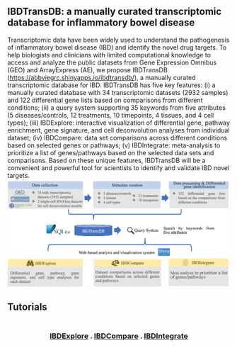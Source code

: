 ## IBDTransDB: a manually curated transcriptomic database for inflammatory bowel disease


Transcriptomic data have been widely used to understand the pathogenesis of inflammatory bowel disease (IBD) and identify the novel drug targets. To help biologists and clinicians with limited computational knowledge to access and analyze the public datasets from Gene Expression Omnibus (GEO) and ArrayExpress (AE), we propose IBDTransDB (https://abbviegrc.shinyapps.io/ibdtransdb/), a manually curated transcriptomic database for IBD. IBDTransDB has five key features: (i) a manually curated database with 34 transcriptomic datasets (2932 samples) and 122 differential gene lists based on comparisons from different conditions; (ii) a query system supporting 35 keywords from five attributes (5 diseases/controls, 12 treatments, 10 timepoints, 4 tissues, and 4 cell types); (iii) IBDExplore: interactive visualization of differential gene, pathway enrichment, gene signature, and cell deconvolution analyses from individual dataset; (iv) IBDCompare: data set comparisons across different conditions based on selected genes or pathways; (v) IBDIntegrate: meta-analysis to prioritize a list of genes/pathways based on the selected data sets and comparisons. Based on these unique features, IBDTransDB will be a convenient and powerful tool for scientists to identify and validate IBD novel targets.
![alt text](https://github.com/abbviegrc/IBDTransDB/blob/main/IBDTransDB.png?raw=true)

## Tutorials
<h3><p align="center">
    <br />
    <a href="https://github.com/abbviegrc/IBDTransDB/blob/main/tutorial/IBDExplore_tutorial.pdf">IBDExplore</a>
    .
    <a href="https://github.com/abbviegrc/IBDTransDB/blob/main/tutorial/IBDCompare_tutorial.pdf">IBDCompare</a>
    .
    <a href="https://github.com/abbviegrc/IBDTransDB/blob/main/tutorial/IBDIntegtate_tutorial.pdf">IBDIntegrate</a>
    
  </p></h3>


